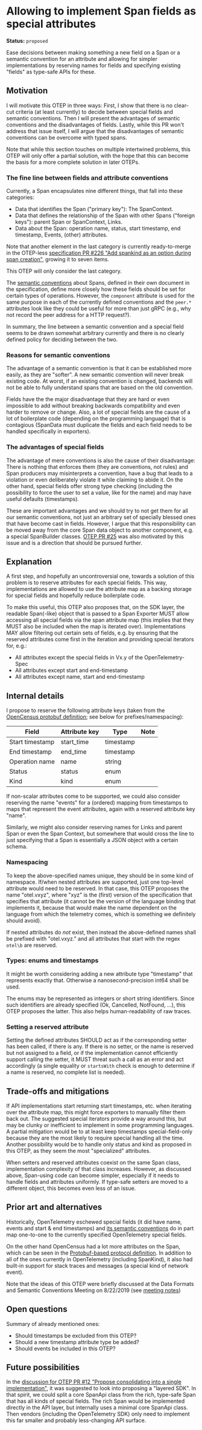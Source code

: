 # Allowing to implement Span fields as special attributes

**Status:** `proposed`

Ease decisions between making something a new field on a Span or a semantic convention for an attribute
and allowing for simpler implementations
by reserving names for fields
and specifying existing "fields" as type-safe APIs for these.

## Motivation

I will motivate this OTEP in three ways: First, I show that there is no clear-cut criteria (at least currently) to decide between special fields and semantic conventions. Then I will present the advantages of semantic conventions and the disadvantages of fields. Lastly, while this PR won't address that issue itself, I will argue that the disadvantages of semantic conventions can be overcome with typed spans.

Note that while this section touches on multiple intertwined problems, this OTEP will only offer a partial solution, with the hope that this can become the basis for a more complete solution in later OTEPs.

### The fine line between fields and attribute conventions

Currently, a Span encapsulates nine different things, that fall into these categories:

* Data that identifies the Span ("primary key"): The SpanContext.
* Data that defines the relationship of the Span with other Spans ("foreign keys"): parent Span or SpanContext, Links.
* Data about the Span: operation name, status, start timestamp, end timestamp, Events, (other) attributes.

Note that another element in the last category is currently ready-to-merge in the OTEP-less [specification PR #226 "Add spankind as an option during span creation"][KindPR], growing it to seven items.

This OTEP will only consider the last category.

The [semantic conventions][] about Spans, defined in their own document in the specification, define more closely how these fields should be set for certain types of operations. However, the `component` attribute is used for the same purpose in each of the currently defined conventions
and the `peer.*` attributes look like they could be useful for more than just gRPC (e.g., why not record the peer address for a HTTP request?).

In summary, the line between a semantic convention and a special field seems to be drawn somewhat arbitrary currently and there is no clearly defined policy for deciding between the two.

### Reasons for semantic conventions

The advantage of a semantic convention is that it can be established more easily, as they are "softer".
A new semantic convention will never break existing code.
At worst, if an existing convention is changed, backends will not be able to fully understand spans that are based on the old convention.

Fields have the the major disadvantage that they are hard or even impossible to add without breaking backwards compatibility and even harder to remove or change.
Also, a lot of special fields are the cause of a lot of boilerplate code (depending on the programming language) that is contagious (SpanData must duplicate the fields and each field needs to be handled specifically in exporters).

### The advantages of special fields

The advantage of mere conventions is also the cause of their disadvantage:
There is nothing that enforces them (they are conventions, not rules)
and Span producers may misinterprets a convention, have a bug that leads to a violation or even deliberately violate it while claiming to abide it.
On the other hand, special fields offer strong type checking (including the possibility to force the user to set a value, like for the name)
and may have useful defaults (timestamps).

These are important advantages and we should try to not get them for all our semantic conventions, not just an arbitrary set of specially blessed ones that have become cast in fields. However, I argue that this responsibility can be moved away from the core Span data object to another component, e.g. a special SpanBuilder classes. [OTEP PR #25][OTEPTypedSpans] was also motivated by this issue and is a direction that should be pursued further.

[OTEPTypedSpans]: https://github.com/open-telemetry/oteps/pull/25
[KindPR]: https://github.com/open-telemetry/opentelemetry-specification/pull/226
[semantic conventions]: https://github.com/open-telemetry/opentelemetry-specification/blob/master/specification/data-semantic-conventions.md

## Explanation

A first step, and hopefully an uncontroversial one, towards a solution of this problem is to reserve attributes for each special fields. This way, implementations are allowed to use the attribute map as a backing storage for special fields and hopefully reduce boilerplate code.

To make this useful, this OTEP also proposes that, on the SDK layer, the readable Span(-like) object that is passed to a Span Exporter MUST allow accessing all special fields via the span attribute map (this implies that they MUST also be included when the map is iterated over). Implementations MAY allow filtering out certain sets of fields, e.g. by ensuring that the reserved attributes come first in the iteration and providing special iterators for, e.g.:

* All attributes except the special fields in Vx.y of the OpenTelemetry-Spec
* All attributes except start and end-timestamp
* All attributes except name, start and end-timestamp

## Internal details

I propose to reserve the following attribute keys (taken from the [OpenCensus protobuf definition][OCSpanProto]; see below for prefixes/namespacing):

| Field | Attribute key | Type | Note |
| --- | --- | --- | --- |
| Start timestamp | start_time | timestamp | |
| End timestamp | end_time | timestamp | |
| Operation name | name | string | |
| Status | status | enum | |
| Kind | kind | enum | |

If non-scalar attributes come to be supported, we could also consider reserving the name "events" for a (ordered) mapping from timestamps to maps that represent the event attributes, again with a reserved attribute key "name".

Similarly, we might also consider reserving names for Links and parent Span or even the Span Context, but somewhere that would cross the line to just specifying that a Span is essentially a JSON object with a certain schema.

### Namespacing

To keep the above-specified names unique, they should be in some kind of namespace. If/when nested attributes are supported, just one top-level attribute would need to be reserved. In that case, this OTEP proposes the name "otel.vxyz", where "xyz" is the (first) version of the specification that specifies that attribute (it cannot be the version of the language binding that implements it, because that would make the name dependent on the language from which the telemetry comes, which is something we definitely should avoid).

If nested attributes do *not* exist, then instead the above-defined names shall be prefixed with "otel.vxyz." and all attributes that start with the regex `otel\b` are reserved.

### Types: enums and timestamps

It might be worth considering adding a new attribute type "timestamp" that represents exactly that. Otherwise a nanosecond-precision int64 shall be used.

The enums may be represented as integers or short string identifiers. Since such identifiers are already specified (Ok, Cancelled, NotFound, ...), this OTEP proposes the latter. This also helps human-readability of raw traces.

### Setting a reserved attribute

Setting the defined attributes SHOULD act as if the corresponding setter has been called, if there is any. If there is no setter, or the name is reserved but not assigned to a field, or if the implementation cannot efficiently support calling the setter, it MUST threat such a call as an error and act accordingly (a single equality or `startsWith` check is enough to determine if a name is reserved, no complete list is needed).

## Trade-offs and mitigations

If API implementations start returning start timestamps, etc. when iterating over the attribute map, this might force exporters to manually filter them back out. The suggested special iterators provide a way around this, but may be clunky or inefficient to implement in some programming languages. A partial mitigation would be to at least keep timestamps special-field-only because they are the most likely to require special handling all the time. Another possibility would be to handle only status and kind as proposed in this OTEP, as they seem the most "specialized" attributes.

When setters and reserved attributes coexist on the same Span class, implementation complexity of that class increases. However, as discussed above, Span-using code can become simpler, especially if it needs to handle fields and attributes uniformly. If type-safe setters are moved to a different object, this becomes even less of an issue.

## Prior art and alternatives

Historically, OpenTelemetry eschewed special fields (it did have name, events and start & end timestamps) and [its semantic conventions][OTracSemConv] do in part map one-to-one to the currently specified OpenTelemetry special fields.

On the other hand OpenCensus had a lot more attributes on the Span, which can be seen in the [Protobuf-based protocol definition][OCSpanProto]. In addition to all of the ones currently in OpenTelemetry (including SpanKind), it also had built-in support for stack traces and messages (a special kind of network event).

Note that the ideas of this OTEP were briefly discussed at the Data Formats and Semantic Conventions Meeting on 8/22/2019 (see [meeting notes][datasig])

[OTracSemConv]: https://github.com/opentracing/specification/blob/master/semantic_conventions.md
[OCSpanProto]: https://github.com/census-instrumentation/opencensus-proto/blob/master/src/opencensus/proto/trace/v1/trace.proto#L41-L314
[datasig]: https://docs.google.com/document/d/1D4a5U9nnswAo3mp35rF-q4tRKVFZ9KAAZAY4eZYwZkc/view#heading=h.88ek0il9ey47

## Open questions

Summary of already mentioned ones:

* Should timestamps be excluded from this OTEP?
* Should a new timestamp attribute type be added?
* Should events be included in this OTEP?

## Future possibilities

In the [discussion for OTEP PR #12 "Propose consolidating into a single implementation"][OTEPRmApi], it was suggested to look into proposing a "layered SDK". In that spirit, we could split a core SpanApi class from the rich, type-safe Span that has all kinds of special fields. The rich Span would be implemented directly in the API layer, but internally uses a minimal core SpanApi class. Then vendors (including the OpenTelemetry SDK) only need to implement this far smaller and probably less-changing API surface.

[OTEPRmApi]: https://github.com/open-telemetry/oteps/pull/12#issuecomment-527283844
